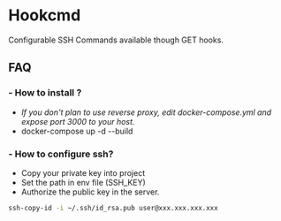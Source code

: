 # Hookcmd

Configurable SSH Commands available though GET hooks.

## FAQ

### - How to install ?

- _If you don't plan to use reverse proxy, edit docker-compose.yml and expose port 3000 to your host._
- docker-compose up -d --build

### - How to configure ssh?

- Copy your private key into project
- Set the path in env file (SSH_KEY)
- Authorize the public key in the server.
```sh
ssh-copy-id -i ~/.ssh/id_rsa.pub user@xxx.xxx.xxx.xxx
```